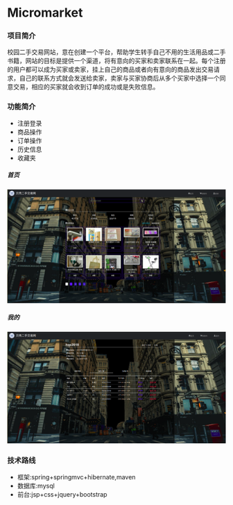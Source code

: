 # Micromarket
### 项目简介
校园二手交易网站，意在创建一个平台，帮助学生转手自己不用的生活用品或二手书籍，网站的目标是提供一个渠道，将有意向的买家和卖家联系在一起。每个注册的用户都可以成为买家或卖家，挂上自己的商品或者向有意向的商品发出交易请求，自己的联系方式就会发送给卖家，卖家与买家协商后从多个买家中选择一个同意交易，相应的买家就会收到订单的成功或是失败信息。

### 功能简介

- 注册登录
- 商品操作
- 订单操作
- 历史信息
- 收藏夹

##### 首页

![首页](./Micromarket/image/market.png)

##### 我的

![我的](./Micromarket/image/space.png)

### 技术路线

- 框架:spring+springmvc+hibernate,maven
- 数据库:mysql
- 前台:jsp+css+jquery+bootstrap



